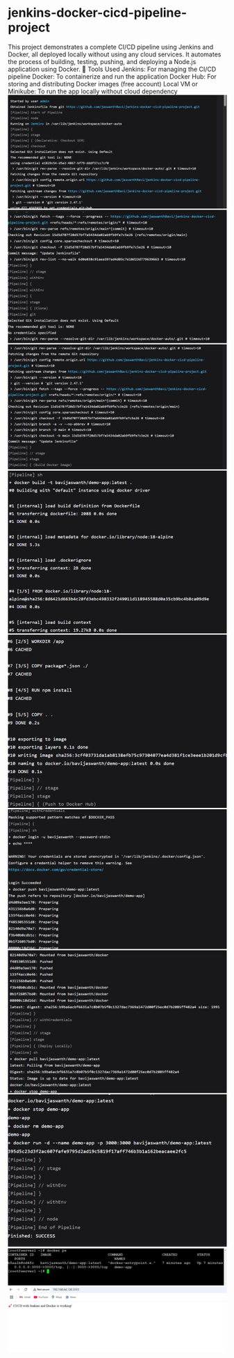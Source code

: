 # jenkins-docker-cicd-pipeline-project
This project demonstrates a complete CI/CD pipeline using Jenkins and Docker, all deployed locally without using any cloud services. It automates the process of building, testing, pushing, and deploying a Node.js application using Docker.
🔧 Tools Used
Jenkins: For managing the CI/CD pipeline
Docker: To containerize and run the application
Docker Hub: For storing and distributing Docker images (free account)
Local VM or Minikube: To run the app locally without cloud dependency
![image alt](https://github.com/jaswanthBavi/jenkins-docker-cicd-pipeline-project/blob/66f3e91c3ba839bb954b85a7699c1233f78f6842/Screenshot%202025-04-23%20190139.png)
![image alt](https://github.com/jaswanthBavi/jenkins-docker-cicd-pipeline-project/blob/66f3e91c3ba839bb954b85a7699c1233f78f6842/Screenshot%202025-04-23%20190334.png)
![image alt](https://github.com/jaswanthBavi/jenkins-docker-cicd-pipeline-project/blob/66f3e91c3ba839bb954b85a7699c1233f78f6842/Screenshot%202025-04-23%20190405.png)
![image alt](https://github.com/jaswanthBavi/jenkins-docker-cicd-pipeline-project/blob/66f3e91c3ba839bb954b85a7699c1233f78f6842/Screenshot%202025-04-23%20190416.png)
![image alt](https://github.com/jaswanthBavi/jenkins-docker-cicd-pipeline-project/blob/66f3e91c3ba839bb954b85a7699c1233f78f6842/Screenshot%202025-04-23%20190458.png)
![image alt](https://github.com/jaswanthBavi/jenkins-docker-cicd-pipeline-project/blob/66f3e91c3ba839bb954b85a7699c1233f78f6842/Screenshot%202025-04-23%20190648.png)
![image alt](https://github.com/jaswanthBavi/jenkins-docker-cicd-pipeline-project/blob/66f3e91c3ba839bb954b85a7699c1233f78f6842/Screenshot%202025-04-23%20190700.png)
![image alt](https://github.com/jaswanthBavi/jenkins-docker-cicd-pipeline-project/blob/66f3e91c3ba839bb954b85a7699c1233f78f6842/Screenshot%202025-04-23%20190719.png)
![image alt](https://github.com/jaswanthBavi/jenkins-docker-cicd-pipeline-project/blob/66f3e91c3ba839bb954b85a7699c1233f78f6842/Screenshot%202025-04-23%20190801.png)
![image alt](https://github.com/jaswanthBavi/jenkins-docker-cicd-pipeline-project/blob/66f3e91c3ba839bb954b85a7699c1233f78f6842/Screenshot%202025-04-21%20214503.png)
